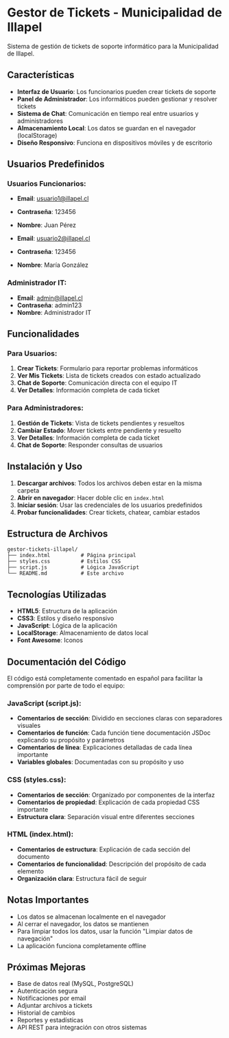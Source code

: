 # Gestor de Tickets - Municipalidad de Illapel

Sistema de gestión de tickets de soporte informático para la Municipalidad de Illapel.

## Características

- **Interfaz de Usuario**: Los funcionarios pueden crear tickets de soporte
- **Panel de Administrador**: Los informáticos pueden gestionar y resolver tickets
- **Sistema de Chat**: Comunicación en tiempo real entre usuarios y administradores
- **Almacenamiento Local**: Los datos se guardan en el navegador (localStorage)
- **Diseño Responsivo**: Funciona en dispositivos móviles y de escritorio

## Usuarios Predefinidos

### Usuarios Funcionarios:
- **Email**: usuario1@illapel.cl
- **Contraseña**: 123456
- **Nombre**: Juan Pérez

- **Email**: usuario2@illapel.cl
- **Contraseña**: 123456
- **Nombre**: María González

### Administrador IT:
- **Email**: admin@illapel.cl
- **Contraseña**: admin123
- **Nombre**: Administrador IT

## Funcionalidades

### Para Usuarios:
1. **Crear Tickets**: Formulario para reportar problemas informáticos
2. **Ver Mis Tickets**: Lista de tickets creados con estado actualizado
3. **Chat de Soporte**: Comunicación directa con el equipo IT
4. **Ver Detalles**: Información completa de cada ticket

### Para Administradores:
1. **Gestión de Tickets**: Vista de tickets pendientes y resueltos
2. **Cambiar Estado**: Mover tickets entre pendiente y resuelto
3. **Ver Detalles**: Información completa de cada ticket
4. **Chat de Soporte**: Responder consultas de usuarios

## Instalación y Uso

1. **Descargar archivos**: Todos los archivos deben estar en la misma carpeta
2. **Abrir en navegador**: Hacer doble clic en `index.html`
3. **Iniciar sesión**: Usar las credenciales de los usuarios predefinidos
4. **Probar funcionalidades**: Crear tickets, chatear, cambiar estados

## Estructura de Archivos

```
gestor-tickets-illapel/
├── index.html          # Página principal
├── styles.css          # Estilos CSS
├── script.js           # Lógica JavaScript
└── README.md           # Este archivo
```

## Tecnologías Utilizadas

- **HTML5**: Estructura de la aplicación
- **CSS3**: Estilos y diseño responsivo
- **JavaScript**: Lógica de la aplicación
- **LocalStorage**: Almacenamiento de datos local
- **Font Awesome**: Iconos

## Documentación del Código

El código está completamente comentado en español para facilitar la comprensión por parte de todo el equipo:

### **JavaScript (script.js):**
- **Comentarios de sección**: Dividido en secciones claras con separadores visuales
- **Comentarios de función**: Cada función tiene documentación JSDoc explicando su propósito y parámetros
- **Comentarios de línea**: Explicaciones detalladas de cada línea importante
- **Variables globales**: Documentadas con su propósito y uso

### **CSS (styles.css):**
- **Comentarios de sección**: Organizado por componentes de la interfaz
- **Comentarios de propiedad**: Explicación de cada propiedad CSS importante
- **Estructura clara**: Separación visual entre diferentes secciones

### **HTML (index.html):**
- **Comentarios de estructura**: Explicación de cada sección del documento
- **Comentarios de funcionalidad**: Descripción del propósito de cada elemento
- **Organización clara**: Estructura fácil de seguir

## Notas Importantes

- Los datos se almacenan localmente en el navegador
- Al cerrar el navegador, los datos se mantienen
- Para limpiar todos los datos, usar la función "Limpiar datos de navegación"
- La aplicación funciona completamente offline

## Próximas Mejoras

- Base de datos real (MySQL, PostgreSQL)
- Autenticación segura
- Notificaciones por email
- Adjuntar archivos a tickets
- Historial de cambios
- Reportes y estadísticas
- API REST para integración con otros sistemas
